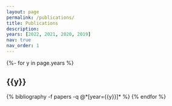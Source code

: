 ```yaml
---
layout: page
permalink: /publications/
title: Publications
description:
years: [2022, 2021, 2020, 2019]
nav: true
nav_order: 1
---
```

<!-- _pages/publications.md -->
<div class="publications">
{%- for y in page.years %}
  <h2 class="year">{{y}}</h2>
  {% bibliography -f papers -q @*[year={{y}}]* %}
{% endfor %}
</div>
